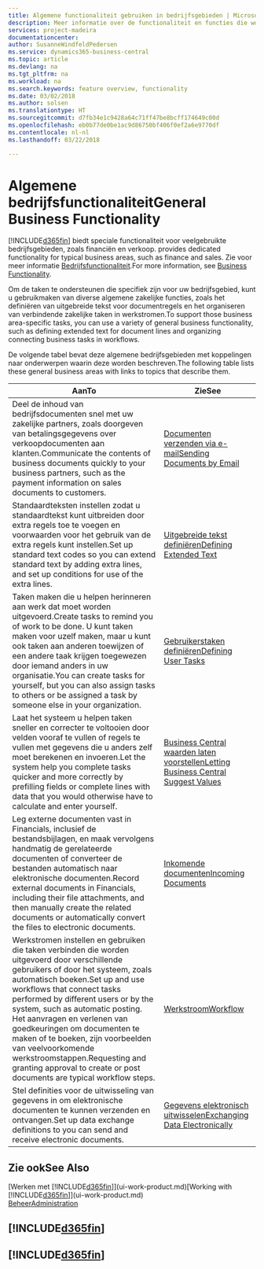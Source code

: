 ```yaml
---
title: Algemene functionaliteit gebruiken in bedrijfsgebieden | Microsoft Docs
description: Meer informatie over de functionaliteit en functies die worden gebruikt in bedrijfsgebieden in Business Central.
services: project-madeira
documentationcenter: 
author: SusanneWindfeldPedersen
ms.service: dynamics365-business-central
ms.topic: article
ms.devlang: na
ms.tgt_pltfrm: na
ms.workload: na
ms.search.keywords: feature overview, functionality
ms.date: 03/02/2018
ms.author: solsen
ms.translationtype: HT
ms.sourcegitcommit: d7fb34e1c9428a64c71ff47be8bcff174649c00d
ms.openlocfilehash: eb0b77de0be1ac9d86750bf406f0ef2a6e9770df
ms.contentlocale: nl-nl
ms.lasthandoff: 03/22/2018

---
```

# <a name="general-business-functionality"></a><span data-ttu-id="240a6-103">Algemene bedrijfsfunctionaliteit</span><span class="sxs-lookup"><span data-stu-id="240a6-103">General Business Functionality</span></span>
[!INCLUDE[d365fin](includes/d365fin_md.md)]<span data-ttu-id="240a6-104"> biedt speciale functionaliteit voor veelgebruikte bedrijfsgebieden, zoals financiën en verkoop.</span><span class="sxs-lookup"><span data-stu-id="240a6-104"> provides dedicated functionality for typical business areas, such as finance and sales.</span></span> <span data-ttu-id="240a6-105">Zie voor meer informatie [Bedrijfsfunctionaliteit](across-business-functionality.md).</span><span class="sxs-lookup"><span data-stu-id="240a6-105">For more information, see [Business Functionality](across-business-functionality.md).</span></span>

<span data-ttu-id="240a6-106">Om de taken te ondersteunen die specifiek zijn voor uw bedrijfsgebied, kunt u gebruikmaken van diverse algemene zakelijke functies, zoals het definiëren van uitgebreide tekst voor documentregels en het organiseren van verbindende zakelijke taken in werkstromen.</span><span class="sxs-lookup"><span data-stu-id="240a6-106">To support those business area-specific tasks, you can use a variety of general business functionality, such as defining extended text for document lines and organizing connecting business tasks in workflows.</span></span>

<span data-ttu-id="240a6-107">De volgende tabel bevat deze algemene bedrijfsgebieden met koppelingen naar onderwerpen waarin deze worden beschreven.</span><span class="sxs-lookup"><span data-stu-id="240a6-107">The following table lists these general business areas with links to topics that describe them.</span></span>

| <span data-ttu-id="240a6-108">Aan</span><span class="sxs-lookup"><span data-stu-id="240a6-108">To</span></span> | <span data-ttu-id="240a6-109">Zie</span><span class="sxs-lookup"><span data-stu-id="240a6-109">See</span></span> |
| --- | --- |
| <span data-ttu-id="240a6-110">Deel de inhoud van bedrijfsdocumenten snel met uw zakelijke partners, zoals doorgeven van betalingsgegevens over verkoopdocumenten aan klanten.</span><span class="sxs-lookup"><span data-stu-id="240a6-110">Communicate the contents of business documents quickly to your business partners, such as the payment information on sales documents to customers.</span></span> |[<span data-ttu-id="240a6-111">Documenten verzenden via e-mail</span><span class="sxs-lookup"><span data-stu-id="240a6-111">Sending Documents by Email</span></span>](ui-how-send-documents-email.md) |
| <span data-ttu-id="240a6-112">Standaardteksten instellen zodat u standaardtekst kunt uitbreiden door extra regels toe te voegen en voorwaarden voor het gebruik van de extra regels kunt instellen.</span><span class="sxs-lookup"><span data-stu-id="240a6-112">Set up standard text codes so you can extend standard text by adding extra lines, and set up conditions for use of the extra lines.</span></span> |[<span data-ttu-id="240a6-113">Uitgebreide tekst definiëren</span><span class="sxs-lookup"><span data-stu-id="240a6-113">Defining Extended Text</span></span>](ui-how-define-ext-text.md) |
|<span data-ttu-id="240a6-114">Taken maken die u helpen herinneren aan werk dat moet worden uitgevoerd.</span><span class="sxs-lookup"><span data-stu-id="240a6-114">Create tasks to remind you of work to be done.</span></span> <span data-ttu-id="240a6-115">U kunt taken maken voor uzelf maken, maar u kunt ook taken aan anderen toewijzen of een andere taak krijgen toegewezen door iemand anders in uw organisatie.</span><span class="sxs-lookup"><span data-stu-id="240a6-115">You can create tasks for yourself, but you can also assign tasks to others or be assigned a task by someone else in your organization.</span></span>|[<span data-ttu-id="240a6-116">Gebruikerstaken definiëren</span><span class="sxs-lookup"><span data-stu-id="240a6-116">Defining User Tasks</span></span>](across-user-tasks.md)|
|<span data-ttu-id="240a6-117">Laat het systeem u helpen taken sneller en correcter te voltooien door velden vooraf te vullen of regels te vullen met gegevens die u anders zelf moet berekenen en invoeren.</span><span class="sxs-lookup"><span data-stu-id="240a6-117">Let the system help you complete tasks quicker and more correctly by prefilling fields or complete lines with data that you would otherwise have to calculate and enter yourself.</span></span>|[<span data-ttu-id="240a6-118">Business Central waarden laten voorstellen</span><span class="sxs-lookup"><span data-stu-id="240a6-118">Letting Business Central Suggest Values</span></span>](ui-let-system-suggest-values.md)|
|<span data-ttu-id="240a6-119">Leg externe documenten vast in Financials, inclusief de bestandsbijlagen, en maak vervolgens handmatig de gerelateerde documenten of converteer de bestanden automatisch naar elektronische documenten.</span><span class="sxs-lookup"><span data-stu-id="240a6-119">Record external documents in Financials, including their file attachments, and then manually create the related documents or automatically convert the files to electronic documents.</span></span>|[<span data-ttu-id="240a6-120">Inkomende documenten</span><span class="sxs-lookup"><span data-stu-id="240a6-120">Incoming Documents</span></span>](across-income-documents.md)|
|<span data-ttu-id="240a6-121">Werkstromen instellen en gebruiken die taken verbinden die worden uitgevoerd door verschillende gebruikers of door het systeem, zoals automatisch boeken.</span><span class="sxs-lookup"><span data-stu-id="240a6-121">Set up and use workflows that connect tasks performed by different users or by the system, such as automatic posting.</span></span> <span data-ttu-id="240a6-122">Het aanvragen en verlenen van goedkeuringen om documenten te maken of te boeken, zijn voorbeelden van veelvoorkomende werkstroomstappen.</span><span class="sxs-lookup"><span data-stu-id="240a6-122">Requesting and granting approval to create or post documents are typical workflow steps.</span></span>|[<span data-ttu-id="240a6-123">Werkstroom</span><span class="sxs-lookup"><span data-stu-id="240a6-123">Workflow</span></span>](across-workflow.md)|
| <span data-ttu-id="240a6-124">Stel definities voor de uitwisseling van gegevens in om elektronische documenten te kunnen verzenden en ontvangen.</span><span class="sxs-lookup"><span data-stu-id="240a6-124">Set up data exchange definitions to you can send and receive electronic documents.</span></span> |[<span data-ttu-id="240a6-125">Gegevens elektronisch uitwisselen</span><span class="sxs-lookup"><span data-stu-id="240a6-125">Exchanging Data Electronically</span></span>](across-data-exchange.md) |

## <a name="see-also"></a><span data-ttu-id="240a6-126">Zie ook</span><span class="sxs-lookup"><span data-stu-id="240a6-126">See Also</span></span>
<span data-ttu-id="240a6-127">[Werken met [!INCLUDE[d365fin](includes/d365fin_md.md)]](ui-work-product.md)</span><span class="sxs-lookup"><span data-stu-id="240a6-127">[Working with [!INCLUDE[d365fin](includes/d365fin_md.md)]](ui-work-product.md)</span></span>  
[<span data-ttu-id="240a6-128">Beheer</span><span class="sxs-lookup"><span data-stu-id="240a6-128">Administration</span></span>](admin-setup-and-administration.md)

## [!INCLUDE[d365fin](includes/free_trial_md.md)]  
## [!INCLUDE[d365fin](includes/training_link_md.md)]

